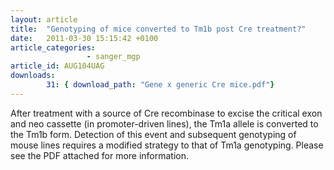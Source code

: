 ```yaml
---
layout: article
title:  "Genotyping of mice converted to Tm1b post Cre treatment?"
date:   2011-03-30 15:15:42 +0100
article_categories:
                 - sanger_mgp
article_id: AUG104UAG
downloads:
        31: { download_path: "Gene x generic Cre mice.pdf"}  
---
```


After treatment with a source of Cre recombinase to excise the critical exon and neo cassette (in promoter-driven lines),  the Tm1a allele is converted to the Tm1b form. Detection of this event and subsequent genotyping  of mouse lines requires a modified strategy to that of Tm1a genotyping.
Please see the PDF attached for more information.